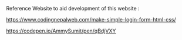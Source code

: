 Reference Website to aid development of this website : 

https://www.codingnepalweb.com/make-simple-login-form-html-css/

https://codepen.io/AmmySumit/pen/qBdjVXY

